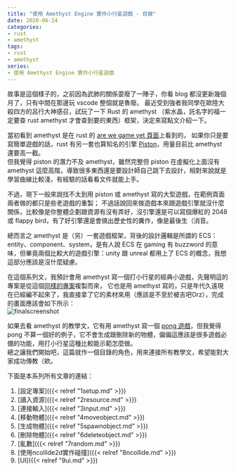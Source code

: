 ```yaml
---
title: "使用 Amethyst Engine 實作小行星遊戲 - 目錄"
date: 2020-06-24
categories:
- rust
- amethyst
tags:
- rust
- amethyst
series:
- 使用 Amethyst Engine 實作小行星遊戲
---
```


故事是這個樣子的，之前因為武肺的關係耍廢了一陣子，你看 blog 都沒更新幾個月了，只有中間在那邊玩 vscode 整個就是魯廢。 最近受到強者我同學在歐陸大殺四方的呂行大神感召，試玩了一下 Rust 的 amethyst （紫水晶，託名字的福一定要查 rust amethyst 才會查到要的東西）框架，決定來寫點文介紹一下。  
<!--more-->

當初看到 amethyst 是在 rust 的 [are we game yet 頁面](https://arewegameyet.rs/)上看到的，
如果你只是要寫簡單遊戲的話，rust 有另一套也算知名的引擎 [Piston](https://github.com/PistonDevelopers/piston)，用量目前比 amethyst 還要高一截。  
但我覺得 piston 的潛力不及 amethyst，雖然完整但 piston 在虛擬化上面沒有 amethyst 這麼高階，導致很多東西還是要設計師自己跳下去設計，相對來說就是學習曲線比較淺，有經驗的話看看文件就能上手。  

不過，現下一般來說找不太到用 piston 或 amethyst 寫的大型遊戲，在範例頁面兩者做的都只是些老遊戲的重製；
不過話說回來做遊戲本來跟遊戲引擎就沒什麼關係，比較像是你整體企劃跟資源有沒有弄好，沒引擎還是可以寫個爆紅的 2048 或 flappy bird，有了好引擎還是會搞出歷史性的糞作，像是最後生（消音。  

總而言之 amethyst 是（另）一套遊戲框架，背後的設計邏輯是所謂的 ECS：entity、component、system，是有人說 ECS 在 gaming 有 buzzword 的意味，但畢竟兩個比較大的遊戲引擎：unity 跟 unreal 都用上了 ECS 的概念，我想這部分應該是沒什麼疑慮。  

在這個系列文，我預計會用 amethyst 寫一個打小行星的經典小遊戲，先聲明這的專案是從這個[同樣的專案](https://github.com/udoprog/asteroids-amethyst)複製而來，
它也是用 amethyst 寫的，只是年代久遠現在已經編不起來了，我直接拿了它的素材來用（應該是不至於被吉吧Orz），完成的畫面應該會如下所示：  
![finalscreenshot](/images/amethyst/finalscreenshot.png)

如果去看 amethyst 的教學文，它有用 amethyst 寫一個 [pong 遊戲](https://book.amethyst.rs/stable/pong-tutorial.html)，但我覺得 pong 不算一個好的例子，它不會生成跟刪除新的物體，偏偏這應該是很多遊戲必備的功能，用打小行星這種比較能示範怎麼做。  
總之讓我們開始吧，這篇就作一個目錄的角色，用來連接所有教學文，希望能對大家成功傳教（欸。

下面是本系列所有文章的連結：  
1. [設定專案]({{< relref "1setup.md" >}})
2. [讀入資源]({{< relref "2resource.md" >}})
3. [連接輸入]({{< relref "3input.md" >}})
4. [移動物體]({{< relref "4moveobject.md" >}})
5. [生成物體]({{< relref "5spawnobject.md" >}})
6. [刪除物體]({{< relref "6deleteobject.md" >}})
7. [亂數]({{< relref "7random.md" >}})
8. [使用ncollide2d實作碰撞]({{< relref "8ncollide.md" >}})
9. [UI]({{< relref "9ui.md" >}})